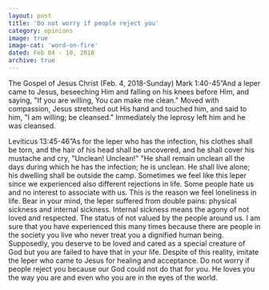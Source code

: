 ```yaml
---
layout: post
title: 'Do not worry if people reject you'
category: opinions
image: true
image-cat: 'word-on-fire'
dated: Feb 04 - 10, 2018
archive: true
---
```


The Gospel of Jesus Christ (Feb. 4, 2018-Sunday) Mark 1:40-45”And a leper came to Jesus, beseeching Him and falling on his knees before Him, and saying, "If you are willing, You can make me clean." Moved with compassion, Jesus stretched out His hand and touched him, and said to him, "I am willing; be cleansed." Immediately the leprosy left him and he was cleansed.

Leviticus 13:45-46”As for the leper who has the infection, his clothes shall be torn, and the hair of his head shall be uncovered, and he shall cover his mustache and cry, "Unclean! Unclean!" "He shall remain unclean all the days during which he has the infection; he is unclean. He shall live alone; his dwelling shall be outside the camp. Sometimes we feel like this leper since we experienced also different rejections in life. Some people hate us and no interest to associate with us. This is the reason we feel loneliness in life. Bear in your mind, the leper suffered from double pains: physical sickness and internal sickness. Internal sickness means the agony of not loved and respected. The status of not valued by the people around us. I am sure that you have experienced this many times because there are people in the society you live who never treat you a dignified human being. Supposedly, you deserve to be loved and cared as a special creature of God but you are failed to have that in your life. Despite of this reality, imitate the leper who came to Jesus for healing and acceptance. Do not worry if people reject you because our God could not do that for you. He loves you the way you are and even who you are in the eyes of the world.

